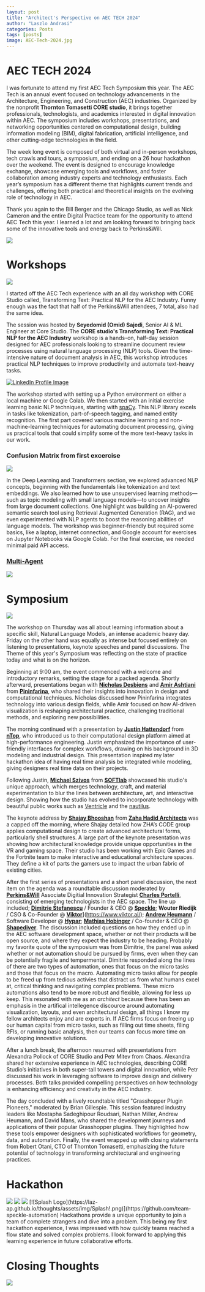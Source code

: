 ```yaml
---
layout: post
title: "Architect's Perspective on AEC TECH 2024"
author: "Laszlo Andrasi"
categories: Posts
tags: [posts]
image: AEC-Tech-2024.jpg
---
```


# AEC TECH 2024

I was fortunate to attend my first AEC Tech Symposium this year. The AEC Tech is an annual event focused on technology advancements in the Architecture, Engineering, and Construction (AEC) industries. Organized by the nonprofit **Thornton Tomasetti CORE studio**, it brings together professionals, technologists, and academics interested in digital innovation within AEC. The symposium includes workshops, presentations, and networking opportunities centered on computational design, building information modeling (BIM), digital fabrication, artificial intelligence, and other cutting-edge technologies in the field. 

The week long event is composed of both virtual and in-person workshops, tech crawls and tours, a symposium, and ending on a 26 hour hackathon over the weekend. The event is designed to encourage knowledge exchange, showcase emerging tools and workflows, and foster collaboration among industry experts and technology enthusiasts. Each year’s symposium has a different theme that highlights current trends and challenges, offering both practical and theoretical insights on the evolving role of technology in AEC.

Thank you again to the Bill Berger and the Chicago Studio, as well as Nick Cameron and the entire Digital Practice team for the opportunity to attend AEC Tech this year. I learned a lot and am looking forward to bringing back some of the innovative tools and energy back to Perkins&Will.

<img src="https://laz-ap.github.io/thoughts/assets/img/AEC Tech - Event Image.png">

# Workshops

<img src="https://laz-ap.github.io/thoughts/assets/img/In person workshop.png">

I started off the AEC Tech experience with an all day workshop with CORE Studio called, Transforming Text: Practical NLP for the AEC Industry. Funny enough was the fact that half of the Perkins&Will attendees, 7 total, also had the same idea. 

The session was hosted by **Seyedomid (Omid) Sajedi**, Senior AI & ML Engineer at Core Studio. The **CORE studio's Transforming Text: Practical NLP for the AEC Industry** workshop is a hands-on, half-day session designed for AEC professionals looking to streamline document review processes using natural language processing (NLP) tools. Given the time-intensive nature of document analysis in AEC, this workshop introduces practical NLP techniques to improve productivity and automate text-heavy tasks.

[![LinkedIn Profile Image](https://laz-ap.github.io/thoughts/assets/img/Omid+Sajedi.jpg)](https://www.linkedin.com/in/seyedomid-sajedi-263b703a/)


The workshop started with setting up a Python environment on either a local machine or Google Colab. We then started with an initial exercise learning basic NLP techniques, starting with [spaCy](https://spacy.io/). This NLP library excels in tasks like tokenization, part-of-speech tagging, and named entity recognition. The first part covered various machine learning and non-machine-learning techniques for automating document processing, giving us practical tools that could simplify some of the more text-heavy tasks in our work.

### Confusion Matrix from first excercise 

<img src="https://laz-ap.github.io/thoughts/assets/img/Confusion Matrix.png">

In the Deep Learning and Transformers section, we explored advanced NLP concepts, beginning with the fundamentals like tokenization and text embeddings. We also learned how to use unsupervised learning methods—such as topic modeling with small language models—to uncover insights from large document collections. One highlight was building an AI-powered semantic search tool using Retrieval Augmented Generation (RAG), and we even experimented with NLP agents to boost the reasoning abilities of language models. The workshop was beginner-friendly but required some basics, like a laptop, internet connection, and Google account for exercises on Jupyter Notebooks via Google Colab. For the final exercise, we needed minimal paid API access. 

### [Multi-Agent](https://microsoft.github.io/autogen/0.2/docs/Use-Cases/agent_chat/)

<img src="https://laz-ap.github.io/thoughts/assets/img/multi-agent-workflow.png">


# Symposium

<img src="https://laz-ap.github.io/thoughts/assets/img/Symposium.png">

The workshop on Thursday was all about learning information about a specific skill, Natural Language Models, an intense academic heavy day. Friday on the other hand was equally as intense but focused entirely on listening to presentations, keynote speeches and panel discussions. The Theme of this year's Symposium was reflecting on the state of practice today and what is on the horizon.

Beginning at 9:00 am, the event commenced with a welcome and introductory remarks, setting the stage for a packed agenda. Shortly afterward, presentations began with [**Nicholas Desbiens**](https://www.linkedin.com/in/nicholasdesbiens/) and [**Amir Ashtiani**](https://www.linkedin.com/in/amir-ashtiani-7b705b33/) from [**Pininfarina**](https://pininfarina.it/), who shared their insights into innovation in design and computational techniques. Nicholas discussed how Pininfarina integrates technology into various design fields, while Amir focused on how AI-driven visualization is reshaping architectural practice, challenging traditional methods, and exploring new possibilities.

The morning continued with a presentation by [**Justin Hattendorf**](https://www.linkedin.com/in/jhattendorf/) from [**nTop**](https://www.ntop.com/), who introduced us to their computational design platform aimed at high-performance engineering. Justin emphasized the importance of user-friendly interfaces for complex workflows, drawing on his background in 3D modeling and industrial design. This presentation inspired my later hackathon idea of having real time analysis be integrated while modeling, giving designers real time data on their projects.

Following Justin, [**Michael Szivos**](https://www.linkedin.com/in/michael-szivos-bbb39322/) from [**SOFTlab**](https://soft-lab.com/) showcased his studio's unique approach, which merges technology, craft, and material experimentation to blur the lines between architecture, art, and interactive design. Showing how the studio has evolved to incorporate technology with beautiful public works such as [Ventricle](https://soft-lab.com/project/ventricle/) and the [nautilus](https://soft-lab.com/project/nautilus/). 

The keynote address by [**Shajay Bhooshan**](https://www.linkedin.com/in/shajaybhooshan/) from [**Zaha Hadid Architects**](https://www.zaha-hadid.com/) was a capped off the morning, where Shajay detailed how ZHA’s CODE group applies computational design to create advanced architectural forms, particularly shell structures. A large part of the keynote presentation was showing how architectural knowledge provide unique opportunities in the VR and gaming space. Their studio has been working with Epic Games and the Fortnite team to make interactive and educational architecture spaces. They define a kit of parts the gamers use to impact the urban fabric of existing cities.

After the first series of presentations and a short panel discussion, the next item on the agenda was a roundtable discussion moderated by [**Perkins&Will**](https://perkinswill.com/) Associate Digitial Innovation Strategist [**Charles Portelli**](https://www.linkedin.com/in/charlieportelli/), consisting of emerging technologists in the AEC space. The line up included; [**Dimitrie Stefanescu**](https://www.linkedin.com/in/dimitrie/) / Founder & CEO @ [**Speckle**](https://speckle.systems/); **Wouter Riedijk** / CSO & Co-Founder @ [**Viktor**]([https://speckle.systems/)](https://www.viktor.ai/); [**Andrew Heumann**](https://www.linkedin.com/in/andrew-heumann-13751414/) / Software Developer @ [**Hypar**](https://hypar.io/); [**Mathias Hobinger**](https://www.linkedin.com/in/mathiashoebinger/) / Co-founder & CEO @ [**Shapediver**](https://www.shapediver.com/). The discussion included questions on how they ended up in the AEC software development space, whether or not their products will be open source, and where they expect the industry to be heading. Probably my favorite quote of the symposium was from Dimitrie, the panel was asked whether or not automation should be pursued by firms, even when they can be potentially fragile and tempermental. Dimitrie responded along the lines of there are two types of automation, ones that focus on the micro tasks and those that focus on the macro. Automating micro tasks allow for people to be freed up from tedious activies that distract us from what humans excel at, critical thinking and navigating complex problems. These micro automations also tend to be more robust and flexible, allowing for less up keep. This resonated with me as an *architect* because there has been an emphasis in the artifical intellegence discource around automating visualization, layouts, and even architectural design, all things I know my fellow architects enjoy and are experts in. If AEC firms focus on freeing up our human capital from micro tasks, such as filling out time sheets, filing RFIs, or running basic analysis, then our teams can focus more time on developing innovative solutions.

After a lunch break, the afternoon resumed with presentations from Alexandra Pollock of CORE Studio and Petr Mitev from Chaos. Alexandra shared her extensive experience in AEC technologies, describing CORE Studio’s initiatives in both super-tall towers and digital innovation, while Petr discussed his work in leveraging software to improve design and delivery processes. Both talks provided compelling perspectives on how technology is enhancing efficiency and creativity in the AEC industry.

The day concluded with a lively roundtable titled "Grasshopper Plugin Pioneers," moderated by Brian Gillespie. This session featured industry leaders like Mostapha Sadeghipour Roudsari, Nathan Miller, Andrew Heumann, and David Mans, who shared the development journeys and applications of their popular Grasshopper plugins. They highlighted how these tools empower designers with sophisticated workflows for geometry, data, and automation. Finally, the event wrapped up with closing statements from Robert Otani, CTO of Thornton Tomasetti, emphasizing the future potential of technology in transforming architectural and engineering practices.


# Hackathon

<img src="https://laz-ap.github.io/thoughts/assets/img/hackathon.png">
<img src="https://laz-ap.github.io/thoughts/assets/img/Hackathon Pano.jpg">
<img src="https://laz-ap.github.io/thoughts/assets/img/Splash_Hackathon.jpg">
[![Splash Logo](https://laz-ap.github.io/thoughts/assets/img/Splash!.png)](https://github.com/team-speckle-automation)
Hackathons provide a unique opportunity to join a team of complete strangers and dive into a problem. This being my first hackathon experience, I was impressed with how quickly teams reached a flow state and solved complex problems. I look forward to applying this learning experience in future collaborative efforts.

# Closing Thoughts

<img src="https://laz-ap.github.io/thoughts/assets/img/PW_AEC Symposium.jpg">
